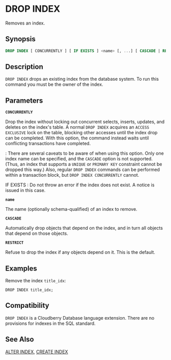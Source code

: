 # DROP INDEX

Removes an index.

## Synopsis

```sql
DROP INDEX [ CONCURRENTLY ] [ IF EXISTS ] <name> [, ...] [ CASCADE | RESTRICT ]
```

## Description

`DROP INDEX` drops an existing index from the database system. To run this command you must be the owner of the index.

## Parameters

**`CONCURRENTLY`**

Drop the index without locking out concurrent selects, inserts, updates, and deletes on the index's table. A normal `DROP INDEX` acquires an `ACCESS EXCLUSIVE` lock on the table, blocking other accesses until the index drop can be completed. With this option, the command instead waits until conflicting transactions have completed.

:   There are several caveats to be aware of when using this option. Only one index name can be specified, and the `CASCADE` option is not supported. (Thus, an index that supports a `UNIQUE` or `PRIMARY KEY` constraint cannot be dropped this way.) Also, regular `DROP INDEX` commands can be performed within a transaction block, but `DROP INDEX CONCURRENTLY` cannot.

IF EXISTS
:   Do not throw an error if the index does not exist. A notice is issued in this case.

**`name`**

The name (optionally schema-qualified) of an index to remove.

**`CASCADE`**

Automatically drop objects that depend on the index, and in turn all objects that depend on those objects.

**`RESTRICT`**

Refuse to drop the index if any objects depend on it. This is the default.

## Examples

Remove the index `title_idx`:

```
DROP INDEX title_idx;
```

## Compatibility

`DROP INDEX` is a Cloudberry Database language extension. There are no provisions for indexes in the SQL standard.

## See Also

[ALTER INDEX](/docs/sql-statements/sql-stmt-alter-index.md), [CREATE INDEX](/docs/sql-statements/sql-stmt-create-index.md)



